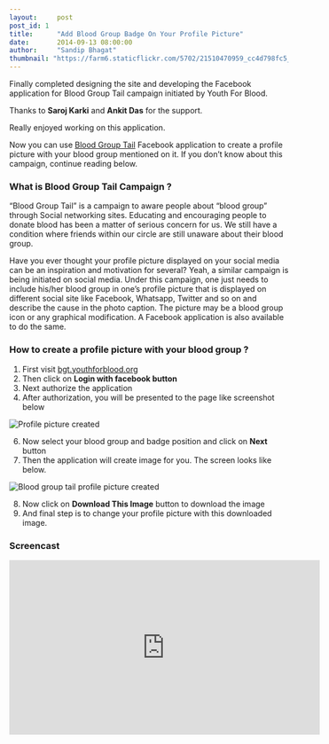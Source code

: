 ```yaml
---
layout:     post
post_id: 1
title:      "Add Blood Group Badge On Your Profile Picture"
date:       2014-09-13 08:00:00
author:     "Sandip Bhagat"
thumbnail: "https://farm6.staticflickr.com/5702/21510470959_cc4d798fc5_o_d.png"
---
```


Finally completed designing the site and developing the Facebook application for Blood Group Tail campaign initiated by Youth For Blood.

Thanks to **Saroj Karki** and **Ankit Das** for the support.

Really enjoyed working on this application.

Now you can use [Blood Group Tail](http://bgt.youthforblood.org) Facebook application to create a profile picture with your blood group mentioned on it. If you don’t know about this campaign, continue reading below.


### What is Blood Group Tail Campaign ?

“Blood Group Tail” is a campaign to aware people about “blood group” through Social networking sites. Educating and encouraging people to donate blood has been a matter of serious concern for us. We still have a condition where friends within our circle are still unaware about their blood group.

Have you ever thought your profile picture displayed on your social media can be an inspiration and motivation for several? Yeah, a similar campaign is being initiated on social media. Under this campaign, one just needs to include his/her blood group in one’s profile picture that is displayed on different social site like Facebook, Whatsapp, Twitter and so on and describe the cause in the photo caption. The picture may be a blood group icon or any graphical modification. A Facebook application is also available to do the same.

### How to create a profile picture with your blood group ?

1. First visit [bgt.youthforblood.org](http://bgt.youthforblood.org)
2. Then click on **Login with facebook button**
3. Next authorize the application
4. After authorization, you will be presented to the page like screenshot below

![Profile picture created](https://farm6.staticflickr.com/5702/21510470959_cc4d798fc5_o_d.png)

6. Now select your blood group and badge position and click on **Next** button
7. Then the application will create image for you. The screen looks like below.

![Blood group tail profile picture created](https://farm1.staticflickr.com/608/21076318863_216b95c72f_o_d.png)

8. Now click on **Download This Image** button to download the image
9. And final step is to change your profile picture with this downloaded image.

### Screencast
<iframe width="560" height="315" src="https://www.youtube.com/embed/sK-cSGIk8K0" frameborder="0" allowfullscreen></iframe>